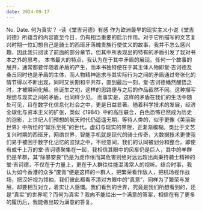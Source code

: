 ```yaml
---
date: 2024-09-17
---
```


No.
Date.
何为真实？ -读《堂吉诃德》有感
作为欧洲最早的现实主义小说《堂吉诃德》所蕴含的内容直至今日，仍有相当重要的启示作用。对于它所描写的文艺复兴时期一位幻想自己是骑士的西班牙落魄贵族行使仗义的故事，我并不怎么感兴趣，因此我只阅读了前面的部分章节，但其中所表现出的特有的矛盾引发了我对书本之外的思考。
本书最大的特点，我认为在于其中矛盾的展现。任何一个故事的展开，通常都要伴随着矛盾的产生，而本书独特便在于其主体人物即堂·吉诃德及桑丘同时也是矛盾的主体，而人物精神追求与其实际行为之间的矛盾通过夸张化的情节得以不断出现，同时又长期和平共存，直到最后一刻，堂·吉诃德幡然醒悟之时，才被瞬间化解。自诞生之初，这样的思路便与之后的作品截然不同。这种描写理想与现实之间的矛盾，也同样少见。
而事实是，这样的矛盾在我们的生活中随处可见，且在数字化信息化社会之中，更是日益显著。随着科学技术的发展，经济全球化与资本主义的扩张，类似《1984》中的高压联合，白色恐怖已然成为历史的泡影，上世纪人们预想的航天时代仍遥遥无期，等待人类的，似乎更像《美丽新世界》中所绘的“娱乐至死”的世代，虚幻与现实的界限，正渐渐模糊。类比于文艺复兴时期的西班牙，网络世界，智能手机就是现代的骑士传奇，大数据技术更使我们易于被困于数字化记忆的监狱之中，不经意间，我们的认同被划分和整合。即使有成千上万的堂·吉诃德聚集在一起，我相信其眼中的风车仍是巨人，其中的羊群仍是羊群，其“除暴安良”仍是为虎作伥而其危害则绝对远远超出尚秉持骑士精神的堂·吉诃德，不仅在于力量上，更在于人群往往能混淆常人的视听。结合时事，我认为如今香港的众多“废青”便是这样的一群人，把繁荣看作敌人，把机场视作战场，把汉奸视为领袖，我们彼此都看不清对方眼中的“真意”，同样为了繁荣与发展，却要相互对立，着实让人感慨。我们看到的世界，究竟是我们所想看到的，还是“真实”的世界呢？而何为真实？我向不能给出一个满意的答案，相信在有了更多的履历后，我能做出较为满意的答复。
